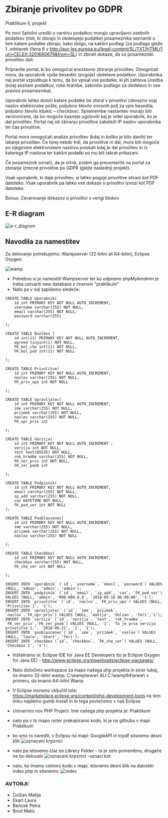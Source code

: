# Zbiranje privolitev po GDPR
*Praktikum II, projekt*

Po novi Splošni uredbi o varstvu podatkov morajo upravljavci osebnih podatkov (tisti, ki zbirajo in obdelujejo podatke) posameznika seznaniti o tem katere podatke zbirajo, kako dolgo, na kakšni podlagi (za podlago glejte 1. odstavek člena 6 v http://eur-lex.europa.eu/legal-content/SL/TXT/HTML/?uri=CELEX:32016R0679&from=SL) in zbirati dokaze, da so posamezniki privolitev dali.

Pripravite portal, ki bo omogočal enostavno zbiranje privolitev. Omogočati mora, da uporabnik vpiše besedilo (pogoje) obdelave podatkov. Uporabnika naj portal vzpodbuja k temu, da bo vpisal vse podatke, ki jih zahteva Uredba (torej seznam podatkov, roke hrambe, zakonito podlago za obdelavo in vse pravice posameznika). 

Uporabnik lahko določi katere podatke bo zbiral v privolitvi (obvezno vsaj naslov elektronske pošte,  poljubno število vnosnih polj za vpis besedila, poljubno število kljukic – checkbox). Spremembe nastavitev morajo biti verzionirane, da bo mogoče kasneje ugotoviti kaj je videl uporabnik, ko je dal privolitev. Portal naj ob zbiranju privolitve zabeleži IP naslov uporabnika ter čas privolitve. 

Portal mora omogočati analizo privolitev (kdaj in koliko je bilo danih) ter iskanje privolitev. Če torej nekdo trdi, da privolitve ni dal, mora biti mogoče po njegovem elektronskem naslovu poiskati kdaj je dal privolitev in iz katerega IP naslova ter kakšni podatki so mu bili takrat prikazani. 

Če posameznik označi, da je otrok, potem ga preusmerite na portal za zbiranje izrecne privolitve po GDPR (glejte naslednji projekt).

Vsak uporabnik, ki daje privolitev, si lahko pogoje privolitve shrani kot PDF datoteko. Vsak uporabnik 
pa lahko vse dokaze o privolitvi izvozi kot PDF datoteko.

Bonus: Zavarovanje dokazov o privolitvi v verigi blokov


## E-R diagram
![e-r_diagram](https://user-images.githubusercontent.com/39340999/41291519-3752d570-6e50-11e8-8542-7def768cebc5.png)



## Navodila za namestitev
Za delovanje potrebujemo: Wampserver (32-bitni ali 64-bitni), Eclipse Oxygen.

![wamp](https://user-images.githubusercontent.com/39340895/41030763-4fec2602-697f-11e8-9bbe-b4211ddbf92f.png)

* Potrebno si je namestiti Wampserver ter ko odpremo phpMyAmdmin je treba ustvariti new database z imenom "praktikum" 
* Nato pa v sql zapišemo sledeče:
```
CREATE TABLE Uporabnik(
    id int PRIMARY KEY NOT NULL AUTO_INCREMENT,
    username varchar(255) NOT NULL,
    email varchar(255) NOT NULL,
    password varchar(255)
  
);

CREATE TABLE Boolbox (
	id int(11) PRIMARY KEY NOT NULL AUTO_INCREMENT,
  	agreed tinyint(1) NOT NULL,
  	FK_bol_che int(11) NOT NULL,
  	FK_bol_pod int(11) NOT NULL

);

CREATE TABLE Privolitve(
	id int PRIMARY KEY NOT NULL AUTO_INCREMENT,
	naslov varchar(255) NOT NULL,
	FK_priv_upo int NOT NULL
  
);

CREATE TABLE Upravljalec(	
	id int PRIMARY KEY NOT NULL AUTO_INCREMENT,
	ime varchar(255) NOT NULL,
	priimek varchar(255) NOT NULL,
	naslov varchar(255) NOT NULL,
	FK_upr_priv int
  
);

CREATE TABLE Verzija(
	id int PRIMARY KEY NOT NULL AUTO_INCREMENT ,
	verzija int NOT NULL,
	text text(65535) NOT NULL,
 	rok_hrambe varchar(255) NOT NULL,
	FK_ver_priv int NOT NULL,
	FK_ver_poob int
  
);

CREATE TABLE Podpisnik(
	id int PRIMARY KEY NOT NULL AUTO_INCREMENT,
	email varchar(255) NOT NULL,
	ip_add varchar(255) NOT NULL,
	cas DATETIME NOT NULL,
	FK_pod_ver int NOT NULL
);

CREATE TABLE Pooblascenec(	
	id int PRIMARY KEY NOT NULL AUTO_INCREMENT,
	ime varchar(255) NOT NULL,
	priimek varchar(255) NOT NULL,
	naslov varchar(255) NOT NULL
  
);

CREATE TABLE Checkbox(	
	id int PRIMARY KEY NOT NULL AUTO_INCREMENT,
	checkbox varchar(255) NOT NULL,
	FK_che_ver int NOT NULL
  
);

INSERT INTO `uporabnik` (`id`, `username`, `email`, `password`) VALUES (NULL, 'admin', 'admin', 'admin');
INSERT INTO `podpisnik` (`id`, `email`, `ip_add`, `cas`, `FK_pod_ver`) VALUES (NULL, 'admin', '000.000.0.0', '2018-05-18 06:00:00', '1');
INSERT INTO `privolitve` (`id`, `naslov`, `FK_priv_upo`) VALUES (NULL, 'Privolitev 1', '1');
INSERT INTO `upravljalec` (`id`, `ime`, `priimek`, `naslov`,`FK_upr_priv`) VALUES (NULL, 'matija', 'dolzan', 'feri','1');
INSERT INTO `verzija` (`id`, `verzija`, `text`, `rok_hrambe`, `FK_ver_priv`,`FK_ver_poob`) VALUES (NULL, '1', 'To je prva verzija privolitve 1.', '2018-06-21', '1', '1');
INSERT INTO `pooblascenec`(`id`, `ime`, `priimek`, `naslov`) VALUES (NULL, 'laura', 'ekart', 'feri');
INSERT INTO `checkbox`(`id`, `checkbox`, `FK_che_ver`) VALUES (NULL, 'Checkbox 1', '1');
```

* Inštaliramo si: Eclipse IDE for Java EE Developers (to je Eclipse Oxygen for Java EE) - http://www.eclipse.org/downloads/eclipse-packages/
* Nato določimo workspace za mapo našega php projekta in sicer tukaj, če imamo 32-bitni wamp: C:\wamp\www\ ALI C:\wamp64\www\ v primeru, da imamo 64-bitni Wamp
* V Eclipse moramo vključiti tole: https://marketplace.eclipse.org/content/php-development-tools na tem linku najdemo gumb Install in le tega povlečemo v naš Eclipse
* Ustvarimo nov PHP Project. Ime našega php projekta je: Praktikum
* nato pa v to mapo noter prekopiramo kodo, ki je na githubu v mapi Praktikum
* ko smo to naredili, v Eclipsu na mapi: GoogleAPI in tcpdf stisnemo desni klik
![oznaceni knjiznici](https://user-images.githubusercontent.com/39340895/41307123-97febc40-6e78-11e8-9000-327c6c3c3109.png)

* nato pa stisnemo *Use as Library Folder* - to je zelo pomembno, drugače ne bo delovalo
![oznaceni knjiznici -oznaci kot](https://user-images.githubusercontent.com/39340895/41307269-01199b00-6e79-11e8-982a-3d4c23cb55d2.png)

* nato, ko imamo celotno kodo v mapi, stisnemo desni klik na datoteki index.php in stisnemo:
![index](https://user-images.githubusercontent.com/39340895/41349142-365e9216-6f0f-11e8-91c1-7e8974196fea.png)


### AVTORJI:
* Dolžan Matija 
* Ekart Laura
* Bencek Petra
* Brod Matic

